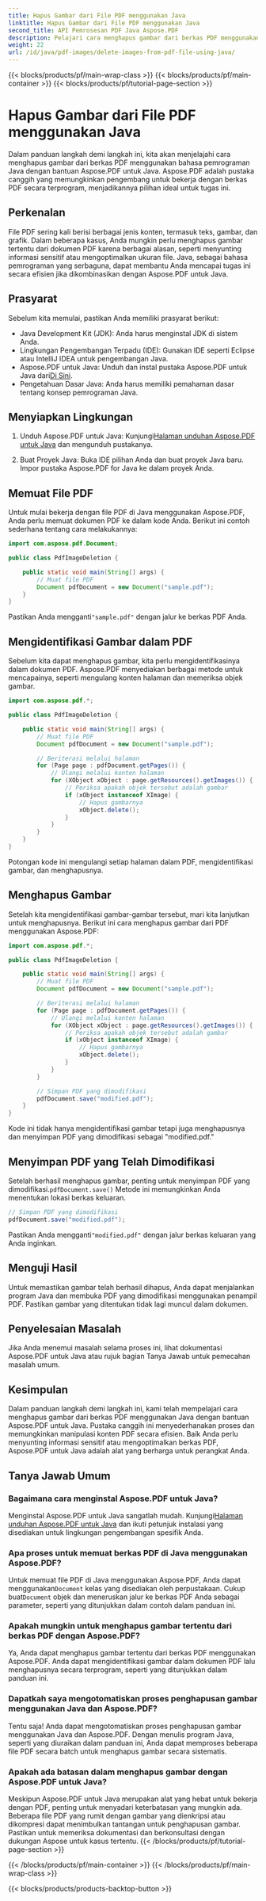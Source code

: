 ```yaml
---
title: Hapus Gambar dari File PDF menggunakan Java
linktitle: Hapus Gambar dari File PDF menggunakan Java
second_title: API Pemrosesan PDF Java Aspose.PDF
description: Pelajari cara menghapus gambar dari berkas PDF menggunakan Java dengan Aspose.PDF untuk Java. Panduan langkah demi langkah dengan kode sumber untuk penghapusan gambar yang efisien dalam PDF.
weight: 22
url: /id/java/pdf-images/delete-images-from-pdf-file-using-java/
---
```


{{< blocks/products/pf/main-wrap-class >}}
{{< blocks/products/pf/main-container >}}
{{< blocks/products/pf/tutorial-page-section >}}

# Hapus Gambar dari File PDF menggunakan Java


Dalam panduan langkah demi langkah ini, kita akan menjelajahi cara menghapus gambar dari berkas PDF menggunakan bahasa pemrograman Java dengan bantuan Aspose.PDF untuk Java. Aspose.PDF adalah pustaka canggih yang memungkinkan pengembang untuk bekerja dengan berkas PDF secara terprogram, menjadikannya pilihan ideal untuk tugas ini.

## Perkenalan

File PDF sering kali berisi berbagai jenis konten, termasuk teks, gambar, dan grafik. Dalam beberapa kasus, Anda mungkin perlu menghapus gambar tertentu dari dokumen PDF karena berbagai alasan, seperti menyunting informasi sensitif atau mengoptimalkan ukuran file. Java, sebagai bahasa pemrograman yang serbaguna, dapat membantu Anda mencapai tugas ini secara efisien jika dikombinasikan dengan Aspose.PDF untuk Java.

## Prasyarat

Sebelum kita memulai, pastikan Anda memiliki prasyarat berikut:

- Java Development Kit (JDK): Anda harus menginstal JDK di sistem Anda.
- Lingkungan Pengembangan Terpadu (IDE): Gunakan IDE seperti Eclipse atau IntelliJ IDEA untuk pengembangan Java.
-  Aspose.PDF untuk Java: Unduh dan instal pustaka Aspose.PDF untuk Java dari[Di Sini](https://downloads.aspose.com/pdf/java).
- Pengetahuan Dasar Java: Anda harus memiliki pemahaman dasar tentang konsep pemrograman Java.

## Menyiapkan Lingkungan

1.  Unduh Aspose.PDF untuk Java: Kunjungi[Halaman unduhan Aspose.PDF untuk Java](https://downloads.aspose.com/pdf/java) dan mengunduh pustakanya.

2. Buat Proyek Java: Buka IDE pilihan Anda dan buat proyek Java baru. Impor pustaka Aspose.PDF for Java ke dalam proyek Anda.

## Memuat File PDF

Untuk mulai bekerja dengan file PDF di Java menggunakan Aspose.PDF, Anda perlu memuat dokumen PDF ke dalam kode Anda. Berikut ini contoh sederhana tentang cara melakukannya:

```java
import com.aspose.pdf.Document;

public class PdfImageDeletion {

    public static void main(String[] args) {
        // Muat file PDF
        Document pdfDocument = new Document("sample.pdf");
    }
}
```

 Pastikan Anda mengganti`"sample.pdf"` dengan jalur ke berkas PDF Anda.

## Mengidentifikasi Gambar dalam PDF

Sebelum kita dapat menghapus gambar, kita perlu mengidentifikasinya dalam dokumen PDF. Aspose.PDF menyediakan berbagai metode untuk mencapainya, seperti mengulang konten halaman dan memeriksa objek gambar.

```java
import com.aspose.pdf.*;

public class PdfImageDeletion {

    public static void main(String[] args) {
        // Muat file PDF
        Document pdfDocument = new Document("sample.pdf");

        // Beriterasi melalui halaman
        for (Page page : pdfDocument.getPages()) {
            // Ulangi melalui konten halaman
            for (XObject xObject : page.getResources().getImages()) {
                // Periksa apakah objek tersebut adalah gambar
                if (xObject instanceof XImage) {
                    // Hapus gambarnya
                    xObject.delete();
                }
            }
        }
    }
}
```

Potongan kode ini mengulangi setiap halaman dalam PDF, mengidentifikasi gambar, dan menghapusnya.

## Menghapus Gambar

Setelah kita mengidentifikasi gambar-gambar tersebut, mari kita lanjutkan untuk menghapusnya. Berikut ini cara menghapus gambar dari PDF menggunakan Aspose.PDF:

```java
import com.aspose.pdf.*;

public class PdfImageDeletion {

    public static void main(String[] args) {
        // Muat file PDF
        Document pdfDocument = new Document("sample.pdf");

        // Beriterasi melalui halaman
        for (Page page : pdfDocument.getPages()) {
            // Ulangi melalui konten halaman
            for (XObject xObject : page.getResources().getImages()) {
                // Periksa apakah objek tersebut adalah gambar
                if (xObject instanceof XImage) {
                    // Hapus gambarnya
                    xObject.delete();
                }
            }
        }

        // Simpan PDF yang dimodifikasi
        pdfDocument.save("modified.pdf");
    }
}
```

Kode ini tidak hanya mengidentifikasi gambar tetapi juga menghapusnya dan menyimpan PDF yang dimodifikasi sebagai "modified.pdf."

## Menyimpan PDF yang Telah Dimodifikasi

Setelah berhasil menghapus gambar, penting untuk menyimpan PDF yang dimodifikasi.`pdfDocument.save()` Metode ini memungkinkan Anda menentukan lokasi berkas keluaran.

```java
// Simpan PDF yang dimodifikasi
pdfDocument.save("modified.pdf");
```

 Pastikan Anda mengganti`"modified.pdf"` dengan jalur berkas keluaran yang Anda inginkan.

## Menguji Hasil

Untuk memastikan gambar telah berhasil dihapus, Anda dapat menjalankan program Java dan membuka PDF yang dimodifikasi menggunakan penampil PDF. Pastikan gambar yang ditentukan tidak lagi muncul dalam dokumen.

## Penyelesaian Masalah

Jika Anda menemui masalah selama proses ini, lihat dokumentasi Aspose.PDF untuk Java atau rujuk bagian Tanya Jawab untuk pemecahan masalah umum.

## Kesimpulan

Dalam panduan langkah demi langkah ini, kami telah mempelajari cara menghapus gambar dari berkas PDF menggunakan Java dengan bantuan Aspose.PDF untuk Java. Pustaka canggih ini menyederhanakan proses dan memungkinkan manipulasi konten PDF secara efisien. Baik Anda perlu menyunting informasi sensitif atau mengoptimalkan berkas PDF, Aspose.PDF untuk Java adalah alat yang berharga untuk perangkat Anda.

## Tanya Jawab Umum

### Bagaimana cara menginstal Aspose.PDF untuk Java?

 Menginstal Aspose.PDF untuk Java sangatlah mudah. Kunjungi[Halaman unduhan Aspose.PDF untuk Java](https://releases.aspose.com/pdf/java/) dan ikuti petunjuk instalasi yang disediakan untuk lingkungan pengembangan spesifik Anda.

### Apa proses untuk memuat berkas PDF di Java menggunakan Aspose.PDF?

 Untuk memuat file PDF di Java menggunakan Aspose.PDF, Anda dapat menggunakan`Document` kelas yang disediakan oleh perpustakaan. Cukup buat`Document` objek dan meneruskan jalur ke berkas PDF Anda sebagai parameter, seperti yang ditunjukkan dalam contoh dalam panduan ini.

### Apakah mungkin untuk menghapus gambar tertentu dari berkas PDF dengan Aspose.PDF?

Ya, Anda dapat menghapus gambar tertentu dari berkas PDF menggunakan Aspose.PDF. Anda dapat mengidentifikasi gambar dalam dokumen PDF lalu menghapusnya secara terprogram, seperti yang ditunjukkan dalam panduan ini.

### Dapatkah saya mengotomatiskan proses penghapusan gambar menggunakan Java dan Aspose.PDF?

Tentu saja! Anda dapat mengotomatiskan proses penghapusan gambar menggunakan Java dan Aspose.PDF. Dengan menulis program Java, seperti yang diuraikan dalam panduan ini, Anda dapat memproses beberapa file PDF secara batch untuk menghapus gambar secara sistematis.

### Apakah ada batasan dalam menghapus gambar dengan Aspose.PDF untuk Java?

Meskipun Aspose.PDF untuk Java merupakan alat yang hebat untuk bekerja dengan PDF, penting untuk menyadari keterbatasan yang mungkin ada. Beberapa file PDF yang rumit dengan gambar yang dienkripsi atau dikompresi dapat menimbulkan tantangan untuk penghapusan gambar. Pastikan untuk memeriksa dokumentasi dan berkonsultasi dengan dukungan Aspose untuk kasus tertentu.
{{< /blocks/products/pf/tutorial-page-section >}}

{{< /blocks/products/pf/main-container >}}
{{< /blocks/products/pf/main-wrap-class >}}

{{< blocks/products/products-backtop-button >}}
